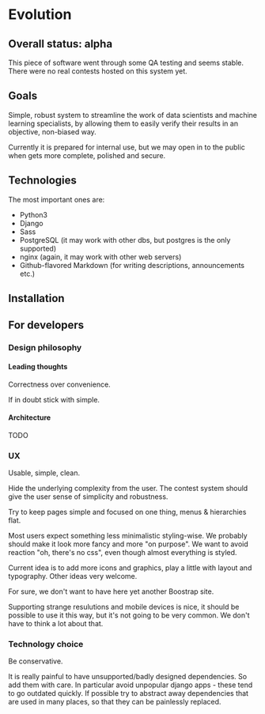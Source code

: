 # Evolution

## Overall status: alpha
This piece of software went through some QA testing and seems stable.
There were no real contests hosted on this system yet.

## Goals

Simple, robust system to streamline the work of data scientists and machine learning specialists, by allowing them to easily verify their results in an objective, non-biased way.

Currently it is prepared for internal use, but we may open in to the public when gets more complete, polished and secure.

## Technologies

The most important ones are:
* Python3
* Django
* Sass
* PostgreSQL (it may work with other dbs, but postgres is the only supported)
* nginx (again, it may work with other web servers)
* Github-flavored Markdown (for writing descriptions, announcements etc.)

## Installation

## For developers

### Design philosophy

#### Leading thoughts

Correctness over convenience.

If in doubt stick with simple.

#### Architecture

TODO

### UX

Usable, simple, clean.

Hide the underlying complexity from the user. The contest system should give the user sense of simplicity and robustness.

Try to keep pages simple and focused on one thing, menus & hierarchies flat.

Most users expect something less minimalistic styling-wise. We probably should make it look more fancy and more "on purpose". We want to avoid reaction "oh, there's no css",
even though almost everything is styled.

Current idea is to add more icons and graphics, play a little with layout and typography. Other ideas very welcome.

For sure, we don't want to have here yet another Boostrap site.

Supporting strange resulutions and mobile devices is nice, it should be possible to use it this way, but it's not going to be very common. We don't have to think a lot about that.

### Technology choice

Be conservative.

It is really painful to have unsupported/badly designed dependencies. So add them with care. In particular avoid unpopular django apps - these tend to go outdated quickly. If possible try to abstract away dependencies that are used in many places, so that they can be painlessly replaced.
